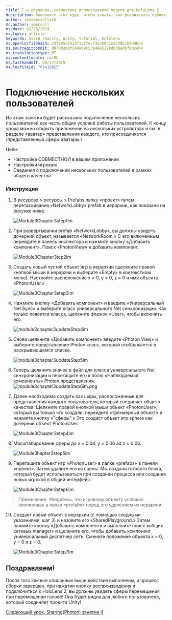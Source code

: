```yaml
---
title: Г-н обучения, совместное использование модуля для HoloLens 2
description: Выполните этот курс, чтобы узнать, как реализовать публикацию нескольких пользователей в приложении HoloLens 2.
author: jessemcculloch
ms.author: jemccull
ms.date: 02/26/2019
ms.topic: article
keywords: mixed reality, unity, tutorial, hololens
ms.openlocfilehash: 33f265c6333f12f7ec73ecb0c1e5730b168d4bde
ms.sourcegitcommit: d8700260f349a09c53948e519bd6d8ed6f9bc4b4
ms.translationtype: MT
ms.contentlocale: ru-RU
ms.lasthandoff: 06/27/2019
ms.locfileid: "67415915"
---
```

# <a name="connecting-multiple-users"></a>**Подключение нескольких пользователей** 

На этом занятии будет рассказано подключение нескольких пользователей как часть общих условий работы пользователей. К концу урока можно открыть приложение на нескольких устройствах и см. в разделе «аватар» представления каждого, кто присоединяется (представленный сферы аватары.) 

Цели:

- Настройка СОВМЕСТНОЙ в вашем приложении
- Настройки игрокам
- Сведения о подключении нескольких пользователей в рамках общего качества

### <a name="instructions"></a>Инструкция

1. В ресурсах > ресурсы > Prefabs папку «проект» путем перетаскивания «NetworkLobby» prefab в иерархии, как показано на рисунке ниже.


   ![Module3Chapter3step1im](images/module3chapter3step1im.PNG)

2. При развертывании prefab «NetworkLobby», вы должны увидеть дочерний объект, называется «NetworkRoom.» С его включенным перейдите в панель инспектора и нажмите кнопку «Добавить компонент». Поиск «PhotonView» и добавить компонент.

   ![Module3Chapter3tep2im](images/module3chapter3step2im.PNG)

3. Создать новый пустой объект игр в иерархии (щелкните правой кнопкой мыши в иерархии и выберите «Empty» в контекстном меню). Настройте расположение x = 0, y = 0, z = 0 и имя объекта «PhotonUser.»

   ![Module3Chapter3step3im](images/module3chapter3step3im.PNG)

4. Нажмите кнопку «Добавить компонент» и введите «Универсальный Net Sync» и выберите класс универсального Net синхронизации. Как только появится класса, щелкните флажок «User», чтобы включить его. 

   ![module3chapter3updateStep4im](images/module3chapter3updateStep4im.png)

5. Снова щелкните «Добавить компонент» введите «Photon View» и выберите представление Photon класс, который отображается в раскрывающемся списке.

   ![module3chapter3updateStep5im](images/module3chapter3updateStep5im.png)

6. Теперь щелкните значок в файл для класса универсального Net синхронизации и перетащите его к полю «Наблюдаемая компоненты» Photon представления. ![module3chapter3updateStep6im.png](images/module3chapter3updateStep6im.png) 

7. Далее необходимо создать как шары, расположенные для представления каждого пользователя, который соединяет общего качества. Щелкните правой кнопкой мыши объект «PhotonUser», который вы только что создали, перейдите «трехмерный объект» и нажмите кнопку «"сферы".» Это создаст объект игр sphere как дочерний объект PhotonUser.

   ![Module3Chapter3step4im](images/module3chapter3step4im.PNG)

8. Масштабирование сферы до x = 0.06, y = 0.06 ad z = 0.06.

   ![Module3hapter3step5im](images/module3chapter3step5im.PNG)

9. Перетащите объект игр «PhotonUser» в папке «prefabs» в панели «проект». Затем удалите его из сцены. Мы создали готового блока, который будет использоваться при создании процесса или создания новых игроков в общий интерфейс.

   ![Module3Chapter3step6im](images/module3chapter3step6im.PNG)

> Примечание: Убедитесь, что игровому объекту успешно скопирован в папку «prefabs» перед его удалением из иерархии.

10. Создает новый объект в иерархии (с помощью сходными указаниями, шаг 3) и назовите его «SharedPlayground.» Затем нажмите кнопку «Добавить компонент» и выполните поиск «общих сетевых manager» и щелкните его, чтобы добавить компонент универсальный диспетчер сети. Смените положение объекта x = 0, y = 0 и z = 0.

    ![Module3Chapter3step7im](images/module3chapter3step7im.PNG)


## <a name="congratulations"></a>Поздравляем!

После того как все описанные выше действия выполнены, и процесс сборки завершен, при нажатии кнопку воспроизведения и подключиться к HoloLens 2, вы должны увидеть сферы перемещения при перемещении голове! Она будет видна для любого пользователя, который соединяет проекта Unity!

[Следующий урок. Sharing(Photon) занятие 4](mrlearning-sharing(photon)-ch4.md)

